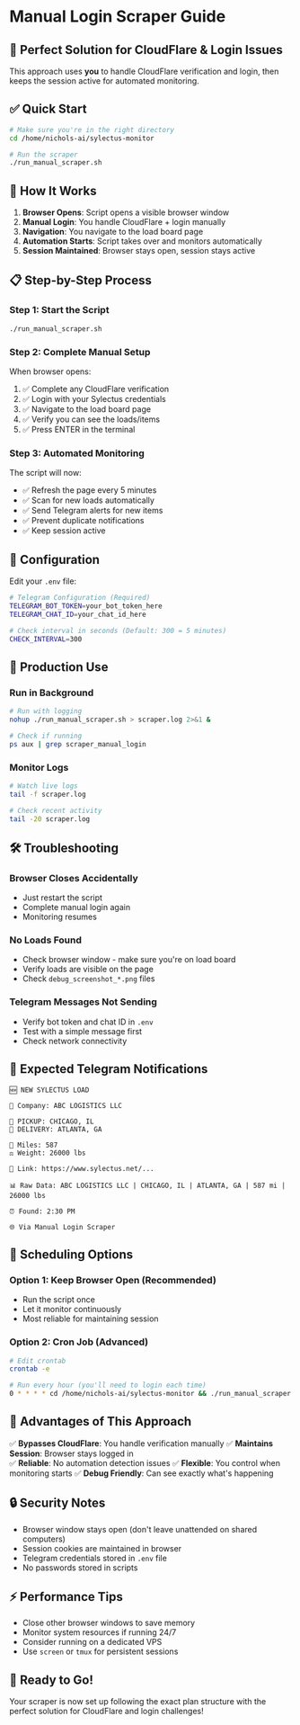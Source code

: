 # Manual Login Scraper Guide

## 🎯 Perfect Solution for CloudFlare & Login Issues

This approach uses **you** to handle CloudFlare verification and login, then keeps the session active for automated monitoring.

## ✅ Quick Start

```bash
# Make sure you're in the right directory
cd /home/nichols-ai/sylectus-monitor

# Run the scraper
./run_manual_scraper.sh
```

## 🔄 How It Works

1. **Browser Opens**: Script opens a visible browser window
2. **Manual Login**: You handle CloudFlare + login manually  
3. **Navigation**: You navigate to the load board page
4. **Automation Starts**: Script takes over and monitors automatically
5. **Session Maintained**: Browser stays open, session stays active

## 📋 Step-by-Step Process

### Step 1: Start the Script
```bash
./run_manual_scraper.sh
```

### Step 2: Complete Manual Setup
When browser opens:
1. ✅ Complete any CloudFlare verification
2. ✅ Login with your Sylectus credentials  
3. ✅ Navigate to the load board page
4. ✅ Verify you can see the loads/items
5. ✅ Press ENTER in the terminal

### Step 3: Automated Monitoring
The script will now:
- ✅ Refresh the page every 5 minutes
- ✅ Scan for new loads automatically  
- ✅ Send Telegram alerts for new items
- ✅ Prevent duplicate notifications
- ✅ Keep session active

## 🔧 Configuration

Edit your `.env` file:
```bash
# Telegram Configuration (Required)
TELEGRAM_BOT_TOKEN=your_bot_token_here
TELEGRAM_CHAT_ID=your_chat_id_here

# Check interval in seconds (Default: 300 = 5 minutes)
CHECK_INTERVAL=300
```

## 🚀 Production Use

### Run in Background
```bash
# Run with logging
nohup ./run_manual_scraper.sh > scraper.log 2>&1 &

# Check if running
ps aux | grep scraper_manual_login
```

### Monitor Logs
```bash
# Watch live logs
tail -f scraper.log

# Check recent activity
tail -20 scraper.log
```

## 🛠️ Troubleshooting

### Browser Closes Accidentally
- Just restart the script
- Complete manual login again
- Monitoring resumes

### No Loads Found
- Check browser window - make sure you're on load board
- Verify loads are visible on the page
- Check `debug_screenshot_*.png` files

### Telegram Messages Not Sending
- Verify bot token and chat ID in `.env`
- Test with a simple message first
- Check network connectivity

## 📱 Expected Telegram Notifications

```
🆕 NEW SYLECTUS LOAD

🏢 Company: ABC LOGISTICS LLC

📍 PICKUP: CHICAGO, IL
📍 DELIVERY: ATLANTA, GA

📏 Miles: 587
⚖️ Weight: 26000 lbs

🔗 Link: https://www.sylectus.net/...

📊 Raw Data: ABC LOGISTICS LLC | CHICAGO, IL | ATLANTA, GA | 587 mi | 26000 lbs

⏰ Found: 2:30 PM

🌐 Via Manual Login Scraper
```

## 🔄 Scheduling Options

### Option 1: Keep Browser Open (Recommended)
- Run the script once
- Let it monitor continuously
- Most reliable for maintaining session

### Option 2: Cron Job (Advanced)
```bash
# Edit crontab
crontab -e

# Run every hour (you'll need to login each time)
0 * * * * cd /home/nichols-ai/sylectus-monitor && ./run_manual_scraper.sh
```

## 🎯 Advantages of This Approach

✅ **Bypasses CloudFlare**: You handle verification manually
✅ **Maintains Session**: Browser stays logged in  
✅ **Reliable**: No automation detection issues
✅ **Flexible**: You control when monitoring starts
✅ **Debug Friendly**: Can see exactly what's happening

## 🔒 Security Notes

- Browser window stays open (don't leave unattended on shared computers)
- Session cookies are maintained in browser
- Telegram credentials stored in `.env` file
- No passwords stored in scripts

## ⚡ Performance Tips

- Close other browser windows to save memory
- Monitor system resources if running 24/7
- Consider running on a dedicated VPS
- Use `screen` or `tmux` for persistent sessions

## 🎉 Ready to Go!

Your scraper is now set up following the exact plan structure with the perfect solution for CloudFlare and login challenges!